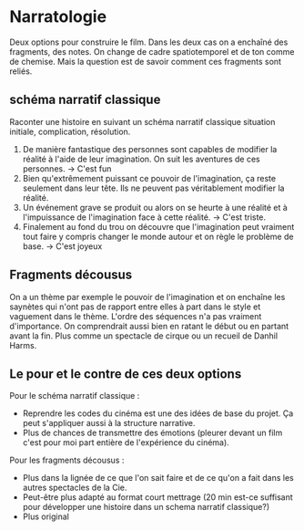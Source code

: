 # Narratologie

Deux options pour construire le film. Dans les deux cas on a enchaîné des fragments, des notes. On change de cadre spatiotemporel et de ton comme de chemise. Mais la question est de savoir comment ces fragments sont reliés.

## schéma narratif classique

Raconter une histoire en suivant un schéma narratif classique situation initiale, complication, résolution.

1. De manière fantastique des personnes sont capables de modifier la réalité à l'aide de leur imagination. On suit les aventures de ces personnes. -> C'est fun
2. Bien qu'extrêmement puissant ce pouvoir de l'imagination, ça reste seulement dans leur tête. Ils ne peuvent pas véritablement modifier la réalité.
3. Un événement grave se produit ou alors on se heurte à une réalité et à l'impuissance de l'imagination face à cette réalité. -> C'est triste.
4. Finalement au fond du trou on découvre que l'imagination peut vraiment tout faire y compris changer le monde autour et on règle le problème de base. -> C'est joyeux


## Fragments décousus

On a un thème par exemple le pouvoir de l'imagination et on enchaîne les saynètes qui n'ont pas de rapport entre elles à part dans le style et vaguement dans le thème. L'ordre des séquences n'a pas vraiment d'importance. On comprendrait aussi bien en ratant le début ou en partant avant la fin. Plus comme un spectacle de cirque ou un recueil de Danhil Harms.

## Le pour et le contre de ces deux options 

Pour le schéma narratif classique :

- Reprendre les codes du cinéma est une des idées de base du projet. Ça peut s'appliquer aussi à la structure narrative.
- Plus de chances de transmettre des émotions (pleurer devant un film c'est pour moi part entière de l'expérience du cinéma).

Pour les fragments décousus :

- Plus dans la lignée de ce que l'on sait faire et de ce qu'on a fait dans les autres spectacles de la Cie.
- Peut-être plus adapté au format court mettrage (20 min est-ce suffisant pour développer une histoire dans un schema narratif classique?)
- Plus original
